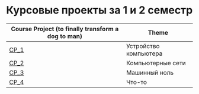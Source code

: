 # Курсовые проекты за 1 и 2 семестр 


| **Course Project (to finally transform a dog to man)** |**Theme** |
| ------ | ----- |
| [CP_1]() | Устройство компьютера |
| [CP_2](https://github.com/box1t/1st_course_MAI/blob/main/course_projects/1_sem/CP_2.pdf) | Компьютерные сети |
| [CP_3]() | Машинный ноль |
| [CP_4]() | Что-то |

